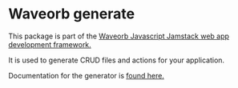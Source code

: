 # Waveorb generate

This package is part of the [Waveorb Javascript Jamstack web app development framework.](https://waveorb.com)

It is used to generate CRUD files and actions for your application.

Documentation for the generator is [found here.](https://waveorb.com/doc/command-line.html#generate)